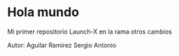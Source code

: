 # Hola mundo
Mi primer repositorio Launch-X en la rama otros cambios

Autor: Aguilar Ramirez Sergio Antonio
